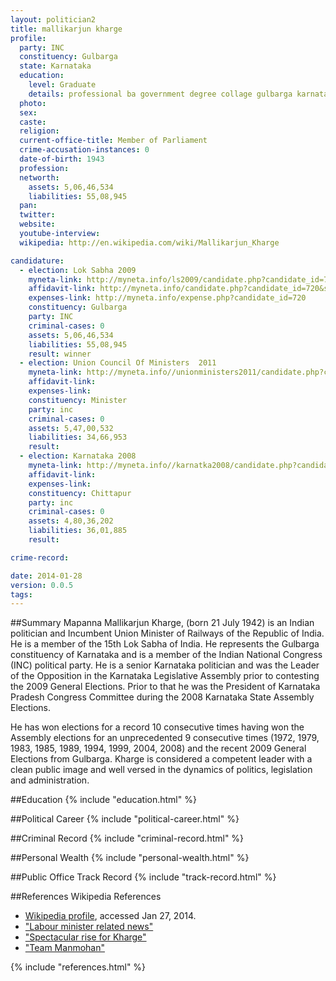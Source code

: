 ```yaml
---
layout: politician2
title: mallikarjun kharge
profile: 
  party: INC
  constituency: Gulbarga
  state: Karnataka
  education: 
    level: Graduate
    details: professional ba government degree collage gulbarga karnataka univerisity dharwad & llb karnataka univ, dharwad in 1967
  photo: 
  sex: 
  caste: 
  religion: 
  current-office-title: Member of Parliament
  crime-accusation-instances: 0
  date-of-birth: 1943
  profession: 
  networth: 
    assets: 5,06,46,534
    liabilities: 55,08,945
  pan: 
  twitter: 
  website: 
  youtube-interview: 
  wikipedia: http://en.wikipedia.com/wiki/Mallikarjun_Kharge

candidature: 
  - election: Lok Sabha 2009
    myneta-link: http://myneta.info/ls2009/candidate.php?candidate_id=720
    affidavit-link: http://myneta.info/candidate.php?candidate_id=720&scan=original
    expenses-link: http://myneta.info/expense.php?candidate_id=720
    constituency: Gulbarga 
    party: INC
    criminal-cases: 0
    assets: 5,06,46,534
    liabilities: 55,08,945
    result: winner 
  - election: Union Council Of Ministers  2011
    myneta-link: http://myneta.info//unionministers2011/candidate.php?candidate_id=17
    affidavit-link: 
    expenses-link: 
    constituency: Minister 
    party: inc
    criminal-cases: 0
    assets: 5,47,00,532
    liabilities: 34,66,953
    result:  
  - election: Karnataka 2008
    myneta-link: http://myneta.info//karnatka2008/candidate.php?candidate_id=562
    affidavit-link: 
    expenses-link: 
    constituency: Chittapur 
    party: inc
    criminal-cases: 0
    assets: 4,80,36,202
    liabilities: 36,01,885
    result:  

crime-record: 

date: 2014-01-28
version: 0.0.5
tags: 
---
```

##Summary
Mapanna Mallikarjun Kharge, (born 21 July 1942) is an Indian politician and Incumbent Union Minister of Railways of the Republic of India. He is a member of the 15th Lok Sabha of India. He represents the Gulbarga constituency of Karnataka and is a member of the Indian National Congress (INC) political party. He is a senior Karnataka politician and was the Leader of the Opposition in the Karnataka Legislative Assembly prior to contesting the 2009 General Elections. Prior to that he was the President of Karnataka Pradesh Congress Committee during the 2008 Karnataka State Assembly Elections.

He has won elections for a record 10 consecutive times having won the Assembly elections for an unprecedented 9 consecutive times (1972, 1979, 1983, 1985, 1989, 1994, 1999, 2004, 2008) and the recent 2009 General Elections from Gulbarga. Kharge is considered a competent leader with a clean public image and well versed in the dynamics of politics, legislation and administration.


##Education
{% include "education.html" %}


##Political Career
{% include "political-career.html" %}


##Criminal Record
{% include "criminal-record.html" %}


##Personal Wealth
{% include "personal-wealth.html" %}


##Public Office Track Record
{% include "track-record.html" %}


##References
Wikipedia References
- [Wikipedia profile]({{page.profile.wikipedia}}), accessed Jan 27, 2014.
- ["Labour minister related news"][wiki1]
- ["Spectacular rise for Kharge"][wiki2]
- ["Team Manmohan"][wiki3]

[wiki1]: http://business-standard.com/india/news/sails-103-employees-get-pms-shram-awards/149037/on
[wiki2]: http://www.hindu.com/2009/05/29/stories/2009052953700400.htm
[wiki3]: http://www.indianexpress.com/news/the-newlook-team-manmohan/467056/3


{% include "references.html" %}